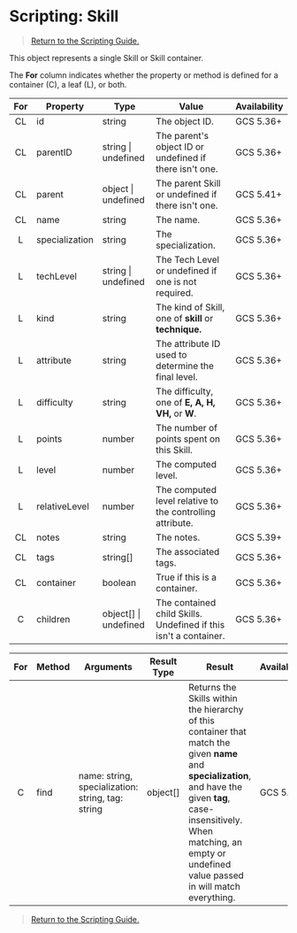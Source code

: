# Scripting: Skill

> [Return to the Scripting Guide.](../Scripting%20Guide)

This object represents a single Skill or Skill container.

The **For** column indicates whether the property or method is defined for a container (C), a leaf (L), or both.

| For | Property | Type | Value | Availability
| :-: | --- | --- | --- | ---
| CL | id | string | The object ID. | GCS 5.36+
| CL | parentID | string \| undefined | The parent's object ID or undefined if there isn't one. | GCS 5.36+
| CL | parent | object \| undefined | The parent Skill or undefined if there isn't one. | GCS 5.41+
| CL | name | string | The name. | GCS 5.36+
| L | specialization | string | The specialization. | GCS 5.36+
| L | techLevel | string \| undefined | The Tech Level or undefined if one is not required. | GCS 5.36+
| L | kind | string | The kind of Skill, one of **skill** or **technique.** | GCS 5.36+
| L | attribute | string | The attribute ID used to determine the final level. | GCS 5.36+
| L | difficulty | string | The difficulty, one of **E, A, H, VH,** or **W**. | GCS 5.36+
| L | points | number | The number of points spent on this Skill. | GCS 5.36+
| L | level | number | The computed level. | GCS 5.36+
| L | relativeLevel | number | The computed level relative to the controlling attribute. | GCS 5.36+
| CL | notes | string | The notes. | GCS 5.39+
| CL | tags | string[] | The associated tags. | GCS 5.36+
| CL | container | boolean | True if this is a container. | GCS 5.36+
| C | children | object[] \| undefined | The contained child Skills. Undefined if this isn't a container. | GCS 5.36+

| For | Method | Arguments | Result Type | Result | Availability
| :-: | --- | --- | --- | --- | ---
| C | find | name: string, specialization: string, tag: string | object[] | Returns the Skills within the hierarchy of this container that match the given **name** and **specialization**, and have the given **tag**, case-insensitively. When matching, an empty or undefined value passed in will match everything. | GCS 5.36+

> [Return to the Scripting Guide.](../Scripting%20Guide)
